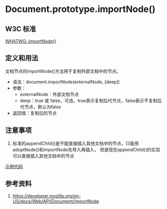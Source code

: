# Document.prototype.importNode()

## W3C 标准
[WHATWG: importNode()](https://dom.spec.whatwg.org/#dom-document-importnode)

## 定义和用法
文档节点的importNode()方法用于复制外部文档中的节点。

- 语法：document.importNode(externalNode, [deep])
- 参数：
    - externalNode：外部文档节点
    - deep：true  或 false，可选，true表示复制后代节点，false表示不复制后代节点，默认为false
- 返回值：复制后的节点

## 注意事项
1. 标准的appendChild()是不能直接插入其他文档中的节点，只能用adoptNode()和importNode先导入再插入，
    但是现在appendChild()的实现可以直接插入其他文档中的节点

[示例代码](./importNode().html)

## 参考资料
1. https://developer.mozilla.org/en-US/docs/Web/API/Document/importNode